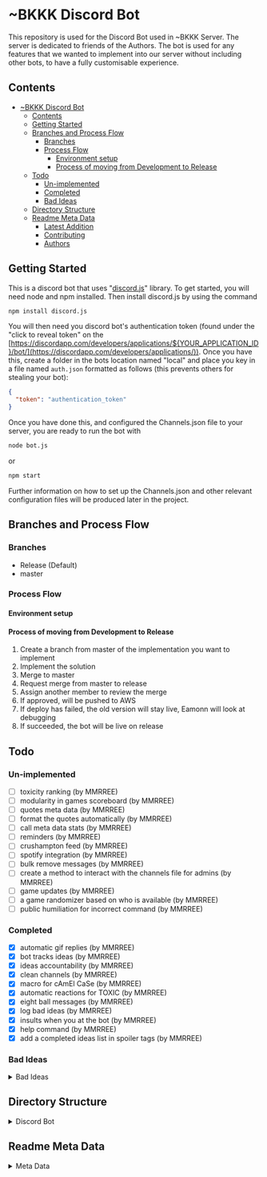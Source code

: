 # ~BKKK Discord Bot

This repository is used for the Discord Bot used in ~BKKK Server. The server is dedicated to friends of the Authors. The bot is used for any features that we wanted to implement into our server without including other bots, to have a fully customisable experience.

## Contents

- [~BKKK Discord Bot](#bkkk-discord-bot)
  - [Contents](#contents)
  - [Getting Started](#getting-started)
  - [Branches and Process Flow](#branches-and-process-flow)
    - [Branches](#branches)
    - [Process Flow](#process-flow)
      - [Environment setup](#environment-setup)
      - [Process of moving from Development to Release](#process-of-moving-from-development-to-release)
  - [Todo](#todo)
    - [Un-implemented](#un-implemented)
    - [Completed](#completed)
    - [Bad Ideas](#bad-ideas)
  - [Directory Structure](#directory-structure)
  - [Readme Meta Data](#readme-meta-data)
    - [Latest Addition](#latest-addition)
    - [Contributing](#contributing)
    - [Authors](#authors)

## Getting Started

This is a discord bot that uses "[discord.js](https://discord.js.org/#/)" library. To get started, you will need node and npm installed. Then install discord.js by using the command

```bash
npm install discord.js
```

You will then need you discord bot's authentication token (found under the "click to reveal token" on the [https://discordapp.com/developers/applications/${YOUR_APPLICATION_ID}/bot/](https://discordapp.com/developers/applications/)). Once you have this, create a folder in the bots location named "local" and place you key in a file named `auth.json` formatted as follows (this prevents others for stealing your bot):

```json
{
  "token": "authentication_token"
}
```

Once you have done this, and configured the Channels.json file to your server, you are ready to run the bot with

```bash
node bot.js
```

or

```bash
npm start
```

Further information on how to set up the Channels.json and other relevant configuration files will be produced later in the project.

## Branches and Process Flow

### Branches

- Release (Default)
- master

### Process Flow

#### Environment setup



#### Process of moving from Development to Release

1. Create a branch from master of the implementation you want to implement
2. Implement the solution
3. Merge to master
4. Request merge from master to release
5. Assign another member to review the merge
6. If approved, will be pushed to AWS
7. If deploy has failed, the old version will stay live, Eamonn will look at debugging
8. If succeeded, the bot will be live on release

## Todo

### Un-implemented

- [ ] toxicity ranking (by MMRREE)
- [ ] modularity in games scoreboard (by MMRREE)
- [ ] quotes meta data (by MMRREE)
- [ ] format the quotes automatically (by MMRREE)
- [ ] call meta data stats (by MMRREE)
- [ ] reminders (by MMRREE)
- [ ] crushampton feed (by MMRREE)
- [ ] spotify integration (by MMRREE)
- [ ] bulk remove messages (by MMRREE)
- [ ] create a method to interact with the channels file for admins (by MMRREE)
- [ ] game updates (by MMRREE)
- [ ] a game randomizer based on who is available (by MMRREE)
- [ ] public humiliation for incorrect command (by MMRREE)

### Completed

- [x] automatic gif replies (by MMRREE)
- [x] bot tracks ideas (by MMRREE)
- [x] ideas accountability (by MMRREE)
- [x] clean channels (by MMRREE)
- [x] macro for cAmEl CaSe (by MMRREE)
- [x] automatic reactions for TOXIC (by MMRREE)
- [x] eight ball messages (by MMRREE)
- [x] log bad ideas (by MMRREE)
- [x] insults when you at the bot (by MMRREE)
- [x] help command (by MMRREE)
- [x] add a completed ideas list in spoiler tags (by MMRREE)

### Bad Ideas

<details>
<summary>Bad Ideas</summary>
- our first bad idea
</details>

## Directory Structure

<details>
<summary>Discord Bot</summary>
```notepad
|-- package.json               [node package settings for bot]
|-- package-lock.json          [automatically node generated file]
|-- bot.js                     [main bot functionality code implementation]
|-- appspec.yml                [appspec information for codedeploy transfer of files]
|-- .gitignore                 [git ignore for the local permission keys]
|-- scripts
|    |-- install_dependencies  [node install for ubuntu (latest version, not using apt-get)]
|    |-- post_install          [npm install for required node modules]
|    |-- start_server          [forever start code for codedeploy AWS spin up]
|    `-- stop_server           [forever stop code for codedeploy AWS spin down]
`-- node_modules               [Node modules automatically generated]
```
</details>

## Readme Meta Data

<details>
<summary>Meta Data</summary>

### Latest Addition

Author: Eamonn Trim  - [ect1u17](mailto:ect1u17@soton.ac.uk)

Action: Adding process flow, branches and getting started section

Date: 02/05/2020

### Contributing

Eamonn Trim  - [ect1u17](mailto:ect1u17@soton.ac.uk)

Anurag Sahare - [aps1g17](mailto:aps1g17@soton.ac.uk)

### Authors

| Name              | Actions                                     |
| ----------------- | ------------------------------------------- |
| **Anurag Sahare** | *Edited Readme file*                        |
| **Eamonn Trim**   | *Leaderboard Functions, edited Readme file* |
| **Josh Bullock**  | *Nothing yet*                               |
| **Matt Johns**    | *Nothing yet*                               |
| **Gavin Fish**    | *Nothing yet*                               |

</details>